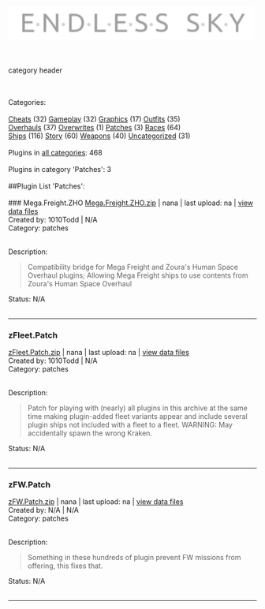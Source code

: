 <img src='res/icon.png' width='500'></img><br><br><br><br>
category header



<br><br>Categories:<br><br>[Cheats](res/categories/cheats.md) (32)  [Gameplay](res/categories/gameplay.md) (32)  [Graphics](res/categories/graphics.md) (17)  [Outfits](res/categories/outfits.md) (35)<br>[Overhauls](res/categories/overhauls.md) (37)  [Overwrites](res/categories/overwrites.md) (1)  [Patches](res/categories/patches.md) (3)  [Races](res/categories/races.md) (64)<br>[Ships](res/categories/ships.md) (116)  [Story](res/categories/story.md) (60)  [Weapons](res/categories/weapons.md) (40)  [Uncategorized](res/categories/uncategorized.md) (31)<br><br> Plugins in [all categories](README.md): 468<br><br>
 Plugins in category 'Patches': 3<br><br>
##Plugin List 'Patches':<br><br>### Mega.Freight.ZHO
[Mega.Freight.ZHO.zip](https://github.com/zuckung/test3/releases/download/Latest/Mega.Freight.ZHO.zip) | nana | last upload: na | [view data files](https://github.com/zuckung/test3/tree/main/Working/All%20Plugins/Mega.Freight.ZHO/) <br>
Created by: 1010Todd | N/A<br>
Category: patches<br><br>

Description:<br>
>Compatibility bridge for Mega Freight and Zoura's Human Space Overhaul plugins; Allowing Mega Freight ships to use contents from Zoura's Human Space Overhaul
 
Status: N/A<br><br> 
___ 

### zFleet.Patch
[zFleet.Patch.zip](https://github.com/zuckung/test3/releases/download/Latest/zFleet.Patch.zip) | nana | last upload: na | [view data files](https://github.com/zuckung/test3/tree/main/Working/All%20Plugins/zFleet.Patch/) <br>
Created by: 1010Todd | N/A<br>
Category: patches<br><br>

Description:<br>
>Patch for playing with (nearly) all plugins in this archive at the same time making plugin-added fleet variants appear and include several plugin ships not included with a fleet to a fleet.
>WARNING: May accidentally spawn the wrong Kraken.
 
Status: N/A<br><br> 
___ 

### zFW.Patch
[zFW.Patch.zip](https://github.com/zuckung/test3/releases/download/Latest/zFW.Patch.zip) | nana | last upload: na | [view data files](https://github.com/zuckung/test3/tree/main/Working/All%20Plugins/zFW.Patch/) <br>
Created by: N/A | N/A<br>
Category: patches<br><br>

Description:<br>
>Something in these hundreds of plugin prevent FW missions from offering, this fixes that.
 
Status: N/A<br><br> 
___ 

